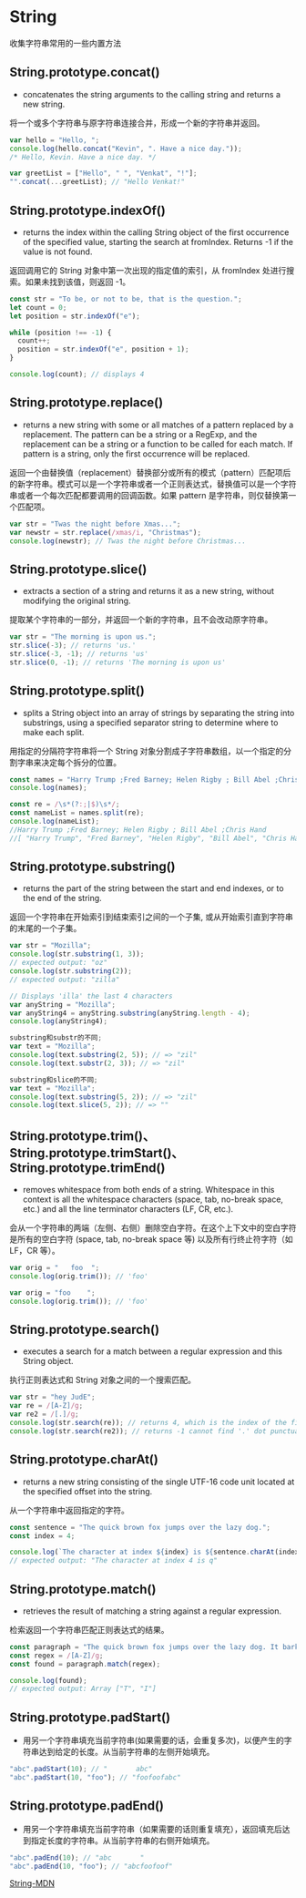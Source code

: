 # String

收集字符串常用的一些内置方法

## String.prototype.concat()

- concatenates the string arguments to the calling string and returns a new string.

将一个或多个字符串与原字符串连接合并，形成一个新的字符串并返回。

```js
var hello = "Hello, ";
console.log(hello.concat("Kevin", ". Have a nice day."));
/* Hello, Kevin. Have a nice day. */

var greetList = ["Hello", " ", "Venkat", "!"];
"".concat(...greetList); // "Hello Venkat!"
```

## String.prototype.indexOf()

- returns the index within the calling String object of the first occurrence of the specified value, starting the search at fromIndex. Returns -1 if the value is not found.

返回调用它的 String 对象中第一次出现的指定值的索引，从 fromIndex 处进行搜索。如果未找到该值，则返回 -1。

```js
const str = "To be, or not to be, that is the question.";
let count = 0;
let position = str.indexOf("e");

while (position !== -1) {
  count++;
  position = str.indexOf("e", position + 1);
}

console.log(count); // displays 4
```

## String.prototype.replace()

- returns a new string with some or all matches of a pattern replaced by a replacement. The pattern can be a string or a RegExp, and the replacement can be a string or a function to be called for each match. If pattern is a string, only the first occurrence will be replaced.

返回一个由替换值（replacement）替换部分或所有的模式（pattern）匹配项后的新字符串。模式可以是一个字符串或者一个正则表达式，替换值可以是一个字符串或者一个每次匹配都要调用的回调函数。如果 pattern 是字符串，则仅替换第一个匹配项。

```js
var str = "Twas the night before Xmas...";
var newstr = str.replace(/xmas/i, "Christmas");
console.log(newstr); // Twas the night before Christmas...
```

## String.prototype.slice()

- extracts a section of a string and returns it as a new string, without modifying the original string.

提取某个字符串的一部分，并返回一个新的字符串，且不会改动原字符串。

```js
var str = "The morning is upon us.";
str.slice(-3); // returns 'us.'
str.slice(-3, -1); // returns 'us'
str.slice(0, -1); // returns 'The morning is upon us'
```

## String.prototype.split()

- splits a String object into an array of strings by separating the string into substrings, using a specified separator string to determine where to make each split.

用指定的分隔符字符串将一个 String 对象分割成子字符串数组，以一个指定的分割字串来决定每个拆分的位置。

```js
const names = "Harry Trump ;Fred Barney; Helen Rigby ; Bill Abel ;Chris Hand ";
console.log(names);

const re = /\s*(?:;|$)\s*/;
const nameList = names.split(re);
console.log(nameList);
//Harry Trump ;Fred Barney; Helen Rigby ; Bill Abel ;Chris Hand
//[ "Harry Trump", "Fred Barney", "Helen Rigby", "Bill Abel", "Chris Hand", "" ]
```

## String.prototype.substring()

- returns the part of the string between the start and end indexes, or to the end of the string.

返回一个字符串在开始索引到结束索引之间的一个子集, 或从开始索引直到字符串的末尾的一个子集。

```js
var str = "Mozilla";
console.log(str.substring(1, 3));
// expected output: "oz"
console.log(str.substring(2));
// expected output: "zilla"

// Displays 'illa' the last 4 characters
var anyString = "Mozilla";
var anyString4 = anyString.substring(anyString.length - 4);
console.log(anyString4);

substring和substr的不同;
var text = "Mozilla";
console.log(text.substring(2, 5)); // => "zil"
console.log(text.substr(2, 3)); // => "zil"

substring和slice的不同;
var text = "Mozilla";
console.log(text.substring(5, 2)); // => "zil"
console.log(text.slice(5, 2)); // => ""
```

## String.prototype.trim()、String.prototype.trimStart()、String.prototype.trimEnd()

- removes whitespace from both ends of a string. Whitespace in this context is all the whitespace characters (space, tab, no-break space, etc.) and all the line terminator characters (LF, CR, etc.).

会从一个字符串的两端（左侧、右侧）删除空白字符。在这个上下文中的空白字符是所有的空白字符 (space, tab, no-break space 等) 以及所有行终止符字符（如 LF，CR 等）。

```js
var orig = "   foo  ";
console.log(orig.trim()); // 'foo'

var orig = "foo    ";
console.log(orig.trim()); // 'foo'
```

## String.prototype.search()

- executes a search for a match between a regular expression and this String object.

执行正则表达式和 String 对象之间的一个搜索匹配。

```js
var str = "hey JudE";
var re = /[A-Z]/g;
var re2 = /[.]/g;
console.log(str.search(re)); // returns 4, which is the index of the first capital letter "J"
console.log(str.search(re2)); // returns -1 cannot find '.' dot punctuation
```

## String.prototype.charAt()

- returns a new string consisting of the single UTF-16 code unit located at the specified offset into the string.

从一个字符串中返回指定的字符。

```js
const sentence = "The quick brown fox jumps over the lazy dog.";
const index = 4;

console.log(`The character at index ${index} is ${sentence.charAt(index)}`);
// expected output: "The character at index 4 is q"
```

## String.prototype.match()

- retrieves the result of matching a string against a regular expression.

检索返回一个字符串匹配正则表达式的结果。

```js
const paragraph = "The quick brown fox jumps over the lazy dog. It barked.";
const regex = /[A-Z]/g;
const found = paragraph.match(regex);

console.log(found);
// expected output: Array ["T", "I"]
```

## String.prototype.padStart()

- 用另一个字符串填充当前字符串(如果需要的话，会重复多次)，以便产生的字符串达到给定的长度。从当前字符串的左侧开始填充。

```js
"abc".padStart(10); // "       abc"
"abc".padStart(10, "foo"); // "foofoofabc"
```

## String.prototype.padEnd()

- 用另一个字符串填充当前字符串（如果需要的话则重复填充），返回填充后达到指定长度的字符串。从当前字符串的右侧开始填充。

```js
"abc".padEnd(10); // "abc       "
"abc".padEnd(10, "foo"); // "abcfoofoof"
```

[String-MDN](https://developer.mozilla.org/zh-CN/docs/Web/JavaScript/Reference/Global_Objects/String)
